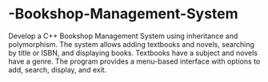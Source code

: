 # -Bookshop-Management-System
Develop a C++ Bookshop Management System using inheritance and polymorphism. The system allows adding textbooks and novels, searching by title or ISBN, and displaying books. Textbooks have a subject and novels have a genre. The program provides a menu-based interface with options to add, search, display, and exit.
